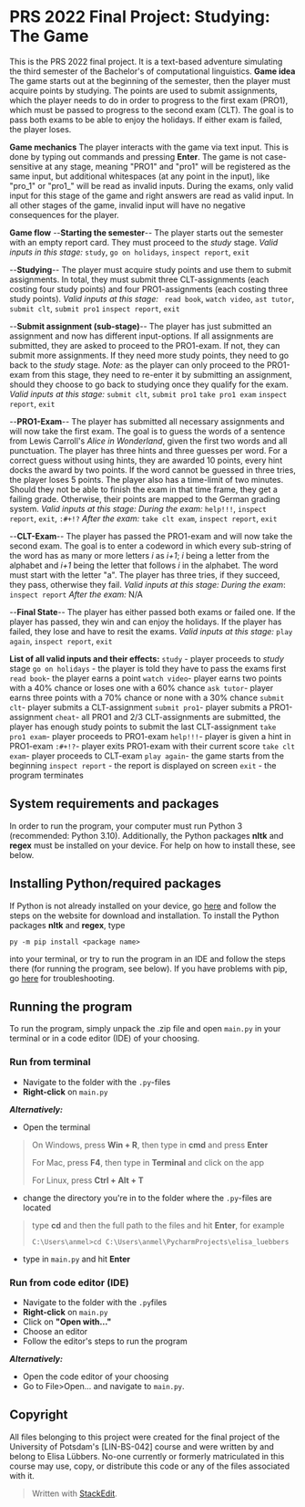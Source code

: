 ﻿# PRS 2022 Final Project: Studying: The Game
This is the PRS 2022 final project. It is a text-based adventure simulating the third semester of the Bachelor's of computational linguistics.
**Game idea**
The game starts out at the beginning of the semester, then the player must acquire points by studying. The points are used to submit assignments, which the player needs to do in order to progress to the first exam (PRO1), which must be passed to progress to the second exam (CLT). 
The goal is to pass both exams to be able to enjoy the holidays. If either exam is failed, the player loses.

**Game mechanics**
The player interacts with the game via text input. This is done by typing out commands and pressing **Enter**. The game is not case-sensitive at any stage, meaning "PRO1" and "pro1" will be registered as the same input, but additional whitespaces (at any point in the input), like "pro_1" or "pro1_" will be read as invalid inputs.
During the exams, only valid input for this stage of the game and right answers are read as valid input. In all other stages of the game, invalid input will have no negative consequences for the player.

**Game flow**
\--**Starting the semester**--
The player starts out the semester with an empty report card. They must proceed to the *study* stage.
*Valid inputs in this stage:*
`study`, `go on holidays`, `inspect report`, `exit`

--**Studying**--
The player  must acquire study points and use them to submit assignments. In total, they must submit three CLT-assignments (each costing four study points) and four PRO1-assignments (each costing three study points).
*Valid inputs at this stage:*
` read book`, `watch video`, `ast tutor`, 
`submit clt`, `submit pro1`
`inspect report`, `exit`

--**Submit assignment (sub-stage)**--
The player has just submitted an assignment and now has different input-options. If all assignments are submitted, they are asked to proceed to the PRO1-exam. If not, they can submit more assignments. If they need more study points, they need to go back to the *study* stage.
*Note:* as the player can only proceed to the PRO1-exam from this stage, they need to re-enter it by submitting an assignment, should they choose to go back to studying once they qualify for the exam.
*Valid inputs at this stage:*
`submit clt`, `submit pro1`
`take pro1 exam`
`inspect report`, `exit`

--**PRO1-Exam**--
The player has submitted all necessary assignments and will now take the first exam. The goal is to guess the words of a sentence from Lewis Carroll's *Alice in Wonderland*, given the first two words and all punctuation. The player has three hints and three guesses per word. For a correct guess without using hints, they are awarded 10 points, every hint docks the award by two points. If the word cannot be guessed in three tries, the player loses 5 points. The player also has a time-limit of two minutes. Should they not be able to finish the exam in that time frame, they get a failing grade. Otherwise, their points are mapped to the German grading system.
*Valid inputs at this stage:*
*During the exam:*  `help!!!`, `inspect report`, `exit`, `:#+!?`
*After the exam:* `take clt exam`, `inspect report`, `exit`

--**CLT-Exam**--
The player has passed the PRO1-exam and will now take the second exam. The goal is to enter a codeword in which every sub-string of the word has as many or more letters *i* as *i+1*; *i* being a letter from the alphabet and *i+1* being the letter that follows *i* in the alphabet. The word must start with the letter "a". The player has three tries, if they succeed, they pass, otherwise they fail.
*Valid inputs at this stage:*
*During the exam*: `inspect report`
*After the exam:* N/A

--**Final State**-- 
The player has either passed both exams or failed one.
If the player has passed, they win and can enjoy the holidays. If the player has failed, they lose and have to resit the exams.
*Valid inputs at this stage:*
`play again`, `inspect report`, `exit`

**List of all valid inputs and their effects:**
`study` - player proceeds to *study* stage
`go on holidays` - the player is told they have to pass the exams first
` read book`- the player earns a point
`watch video`- player earns two points with a 40% chance or loses one with a 60% chance
`ask tutor`- player earns three points with a 70% chance or none with a 30% chance
`submit clt`- player submits a CLT-assignment
`submit pro1`- player submits a PRO1-assignment
`cheat`-  all PRO1 and 2/3 CLT-assignments are submitted, the player has enough study points to submit the last CLT-assignment
`take pro1 exam`- player proceeds to PRO1-exam 
`help!!!`- player is given a hint in PRO1-exam
`:#+!?`- player exits PRO1-exam with their current score
`take clt exam`- player proceeds to CLT-exam
`play again`- the game starts from the beginning
`inspect report` - the report is displayed on screen
`exit` - the program terminates
## System requirements and packages
In order to run the program, your computer must run Python 3 (recommended: Python 3.10).
Additionally, the Python packages **nltk** and **regex** must be installed on your device. For help on how to install these, see below.
## Installing  Python/required packages 
If Python is not already installed on your device, go [here](https://www.python.org/downloads/) and follow the steps on the website for download and installation.
To install the Python packages **nltk** and **regex**, type
```
py -m pip install <package name>
```
into your terminal, or try to run the program in an IDE and follow the steps there (for running the program, see below).
If you have problems with pip, go [here](https://packaging.python.org/en/latest/tutorials/installing-packages/) for troubleshooting.
## Running the program
To run the program, simply unpack the .zip file and open `main.py` in your terminal or in a code editor (IDE) of your choosing.
### Run from terminal
- Navigate to the folder with the `.py`-files
- **Right-click** on `main.py`

***Alternatively:***
- Open the terminal 
> On Windows, press **Win + R**, then type in **cmd** and press **Enter**
> 
> For Mac, press **F4**, then type in **Terminal** and click on the app
> 
> For Linux, press **Ctrl + Alt + T**
- change the directory you're in to the folder where the `.py`-files are located
>  type **cd** and then the full path to the files and hit **Enter**, for example
>  ```
>  C:\Users\anmel>cd C:\Users\anmel\PycharmProjects\elisa_luebbers
>  ```
- type in `main.py` and hit **Enter**
### Run from code editor (IDE)
- Navigate to the folder with the `.py`files
- **Right-click** on `main.py`
- Click on **"Open with..."**
- Choose an editor
- Follow the editor's steps to run the program

***Alternatively:***
- Open the code editor of your choosing
- Go to File>Open... and navigate to `main.py`.
## Copyright
All files belonging to this project were created for the final project of the University of Potsdam's [LIN-BS-042] course and were written by and belong to Elisa Lübbers. 
No-one currently or formerly matriculated in this course may use, copy, or distribute this code or any of the files associated with it.
> Written with [StackEdit](https://stackedit.io/).
